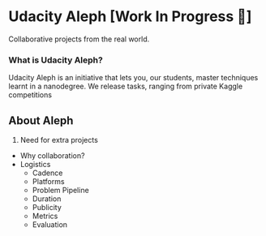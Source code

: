 # Udacity Aleph [Work In Progress 🚧]
Collaborative projects from the real world.

### What is Udacity Aleph?
Udacity Aleph is an initiative that lets you, our students, master techniques learnt in a nanodegree. We release tasks, ranging from private Kaggle competitions    


## About Aleph

1. Need for extra projects
- Why collaboration?
- Logistics
  - Cadence
  - Platforms
  - Problem Pipeline
  - Duration
  - Publicity 
  - Metrics
  - Evaluation

